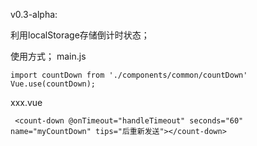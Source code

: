 v0.3-alpha:

利用localStorage存储倒计时状态；

使用方式；
main.js

    import countDown from './components/common/countDown'
    Vue.use(countDown);

xxx.vue

     <count-down @onTimeout="handleTimeout" seconds="60" name="myCountDown" tips="后重新发送"></count-down>
